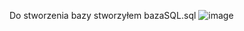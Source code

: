 Do stworzenia bazy stworzyłem bazaSQL.sql
![image](https://github.com/user-attachments/assets/591fe7a2-3983-4e8e-a519-37e94da5530d)
